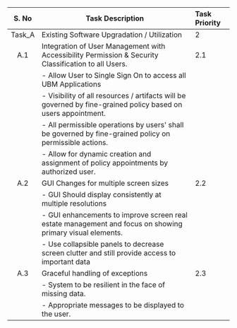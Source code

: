 
| S. No  |                                                Task Description                                               | Task Priority |
| :----: | ------------------------------------------------------------------------------------------------------------- | :------------ |
| Task_A | Existing Software Upgradation / Utilization                                                                   | 2             |
|  A.1   | Integration of User Management with Accessibility Permission & Security Classification to all Users.          | 2.1           |
|        | - Allow User to Single Sign On to access all UBM Applications                                                 |               |
|        | - Visibility of all resources / artifacts will be governed by fine-grained policy based on users appointment. |               |
|        | - All permissible operations by users' shall be governed by fine-grained policy on permissible actions.       |               |
|        | - Allow for dynamic creation and assignment of policy appointments by authorized user.                        |               |
|  A.2   | GUI Changes for multiple screen sizes                                                                         | 2.2           |
|        | - GUI Should display consistently at multiple resolutions                                                     |               |
|        | - GUI enhancements to improve screen real estate management and focus on showing primary visual elements.     |               |
|        | - Use collapsible panels to decrease screen clutter and still provide access to important data                |               |
|  A.3   | Graceful handling of exceptions                                                                               | 2.3           |
|        | - System to be resilient in the face of missing data.                                                         |               |
|        | - Appropriate messages to be displayed to the user.                                                           |               |
